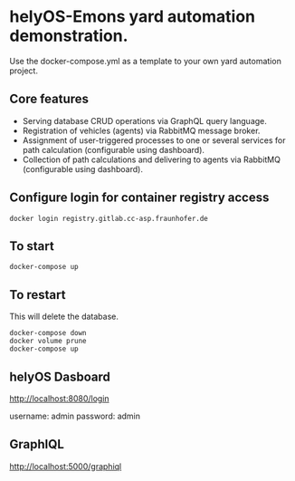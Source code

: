 # helyOS-Emons yard automation demonstration. 
 Use the docker-compose.yml as a template to your own yard automation project.


 ## Core features
  * Serving database CRUD operations via GraphQL query language.
  * Registration of vehicles (agents) via RabbitMQ message broker.
  * Assignment of user-triggered processes to one or several services for path calculation (configurable using dashboard).
  * Collection of path calculations and delivering to agents via RabbitMQ (configurable using dashboard). 

 ## Configure login for container registry access
```
docker login registry.gitlab.cc-asp.fraunhofer.de 
```

 ## To start
 
```
docker-compose up
```

 ## To restart
This will delete the database.
```
docker-compose down
docker volume prune
docker-compose up
```

## helyOS Dasboard

[http://localhost:8080/login](http://localhost:8080/login)

username: admin
password: admin


## GraphlQL

[http://localhost:5000/graphiql](http://localhost:5000/graphiql)




<!-- ## Production
<img src="image/Docker_architeture.png" alt="drawing" width="800"/>



## Development
<img src="image/Devarch.png" alt="drawing" width="800"/> -->